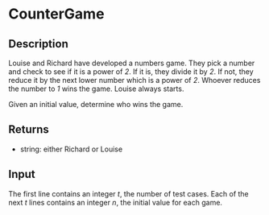 # CounterGame

## Description

Louise and Richard have developed a numbers game. They pick a number and check to see if it is a power of _2_. If it is, they divide it by _2_. If not, they reduce it by the next lower number which is a power of _2_. Whoever reduces the number to _1_ wins the game. Louise always starts.

Given an initial value, determine who wins the game.

## Returns

- string: either Richard or Louise

## Input

The first line contains an integer _t_, the number of test cases.
Each of the next _t_ lines contains an integer _n_, the initial value for each game. 
